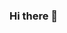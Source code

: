 ### Hi there 👋

<!--
**techsgtcarter99/techsgtcarter99** is a ✨ _special_ ✨ repository because its `README.md` (this file) appears on your GitHub profile.

![Alt text](ovj839o79l561.gif)
![](ovj839o79l561.gif)
